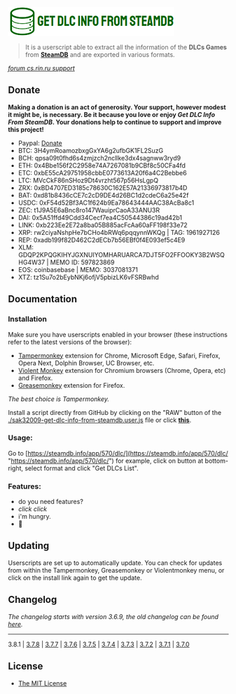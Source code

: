 [![./sak32009-get-dlc-info-from-steamdb-logo.png](./sak32009-get-dlc-info-from-steamdb-logo.png "./sak32009-get-dlc-info-from-steamdb-logo.png")](./sak32009-get-dlc-info-from-steamdb-logo.png "./sak32009-get-dlc-info-from-steamdb-logo.png")

> It is a userscript able to extract all the information of the **DLCs Games** from **[SteamDB](https://steamdb.info "SteamDB")** and are exported in various formats.

*[forum cs.rin.ru support](https://cs.rin.ru/forum/viewtopic.php?f=29&t=71837 "forum cs.rin.ru support")*

## Donate

**Making a donation is an act of generosity. Your support, however modest it might be, is necessary. Be it because you love or enjoy *Get DLC Info From SteamDB*. Your donations help to continue to support and improve this project!**

- Paypal: [Donate](https://www.paypal.com/cgi-bin/webscr?cmd=_s-xclick&hosted_button_id=U7TLCVMHN9HA2&source=url "Donate")
- BTC: 3H4ymRoamozbxgGxYA6g2ufbGK1FL2SuzG
- BCH: qpsa09t0fhd6s4zmjzch2ncllke3dx4sagnww3ryd9
- ETH: 0x4Bbe156f2C2958e74A7267081b9CBf8c50CFa4fd
- ETC: 0xbE55cA29751958cbbE0773613A20f6a4C2Bebbe6
- LTC: MVcCkF86nSHoz9Dt4vrzht567p56HsLgpQ
- ZRX: 0xBD4707ED3185c78630C162E57A21336973817b4D
- BAT: 0xd81b8436cCE7c2cD9DE4d26BC1d2cdeC6a25e42f
- USDC: 0xF54d52Bf3AC1f624b9Ea78643444AAC38AcBa8c1
- ZEC: t1J9A5E6aBnc8ro147WauiprCaoA33ANU3R
- DAI: 0x5A51ffd49Cdd34Cecf7ea4C50544386c19ad42b1
- LINK: 0xb223Ee2E72a8ba05B885acFcAa60aFF198f33e72
- XRP: rw2ciyaNshpHe7bCHo4bRWq6pqqynnWKQg | TAG: 1961927126
- REP: 0xadb199f82D462C2dECb7b56EBf0f4E093ef5c4E9
- XLM: GDQP2KPQGKIHYJGXNUIYOMHARUARCA7DJT5FO2FFOOKY3B2WSQHG4W37 | MEMO ID: 597823869
- EOS: coinbasebase | MEMO: 3037081371
- XTZ: tz1Su7o2bEybNKj6ofjV5pbizLK6vFSRBwhd

## Documentation

### Installation

Make sure you have userscripts enabled in your browser (these instructions refer to the latest versions of the browser):

- [Tampermonkey](https://tampermonkey.net/?ext=dhdg "Tampermonkey") extension for Chrome, Microsoft Edge, Safari, Firefox, Opera Next, Dolphin Browser, UC Browser, etc.
- [Violent Monkey](https://violentmonkey.github.io/ "Violent Monkey") extension for Chromium browsers (Chrome, Opera, etc) and Firefox.
- [Greasemonkey](https://www.greasespot.net/ "Greasemonkey") extension for Firefox.

*The best choice is Tampermonkey.*

Install a script directly from GitHub by clicking on the "RAW" button of the [./sak32009-get-dlc-info-from-steamdb.user.js](./sak32009-get-dlc-info-from-steamdb.user.js "./sak32009-get-dlc-info-from-steamdb.user.js") file or click **[this](https://github.com/Sak32009/GetDLCInfoFromSteamDB/raw/master/sak32009-get-dlc-info-from-steamdb.user.js "this")**.

### Usage:

Go to [https://steamdb.info/app/570/dlc/](https://steamdb.info/app/570/dlc/ "https://steamdb.info/app/570/dlc/") for example, click on button at bottom-right, select format and click "Get DLCs List".

### Features:

- do you need features?
- *click* *click*
- i'm hungry.
- 🖤

## Updating

Userscripts are set up to automatically update. You can check for updates from within the Tampermonkey, Greasemonkey or Violentmonkey menu, or click on the install link again to get the update.

## Changelog

*The changelog starts with version 3.6.9, the old changelog can be found [here](https://cs.rin.ru/forum/viewtopic.php?f=29&t=71837 "here").*

------------

3.8.1 | [3.7.8](https://cs.rin.ru/forum/viewtopic.php?p=1954604#p1954604 "3.7.8") | [3.7.7](https://cs.rin.ru/forum/viewtopic.php?p=1940810#p1940810 "3.7.7") | [3.7.6](https://cs.rin.ru/forum/viewtopic.php?p=1939869#p1939869 "3.7.6") | [3.7.5](https://cs.rin.ru/forum/viewtopic.php?p=1928698#p1928698 "3.7.5") | [3.7.4](https://cs.rin.ru/forum/viewtopic.php?p=1891327#p1891327 "3.7.4") | [3.7.3](https://cs.rin.ru/forum/viewtopic.php?p=1887084#p1887084 "3.7.3") | [3.7.2](https://cs.rin.ru/forum/viewtopic.php?p=1871151#p1871151 "3.7.2") | [3.7.1](https://cs.rin.ru/forum/viewtopic.php?p=1870320#p1870320 "3.7.1") | [3.7.0](https://cs.rin.ru/forum/viewtopic.php?p=1867484#p1867484 "3.7.0")

## License

- [The MIT License](./LICENSE "The MIT License")
